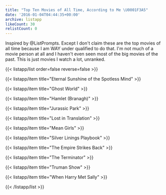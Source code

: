 ```yaml
---
title: "Top Ten Movies of All Time, According to Me \U0001F3A5"
date: '2016-01-04T04:44:35+00:00'
archive: listapp
likeCount: 30
relistCount: 0
---
```


Inspired by @ListPrompts. Except I don't claim these are the top movies of all time because I am WAY under qualified to do that. I'm not much of a movie person at all and I haven't even seen most of the big movies of the past. This is just movies I watch a lot, unranked.

<!--more-->

{{< listapp/list order=false reverse=false >}}

   {{< listapp/item title="Eternal Sunshine of the Spotless Mind" >}}

   {{< listapp/item title="Ghost World" >}}

   {{< listapp/item title="Hamlet (Branagh)" >}}

   {{< listapp/item title="Jurassic Park" >}}

   {{< listapp/item title="Lost in Translation" >}}

   {{< listapp/item title="Mean Girls" >}}

   {{< listapp/item title="Silver Linings Playbook" >}}

   {{< listapp/item title="The Empire Strikes Back" >}}

   {{< listapp/item title="The Terminator" >}}

   {{< listapp/item title="Truman Show" >}}

   {{< listapp/item title="When Harry Met Sally" >}}

{{< /listapp/list >}}
